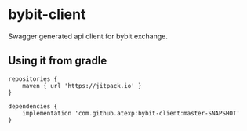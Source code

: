 # bybit-client

Swagger generated api client for bybit exchange.

## Using it from gradle

```
repositories {
    maven { url 'https://jitpack.io' }
}

dependencies {
    implementation 'com.github.atexp:bybit-client:master-SNAPSHOT'
}
```
